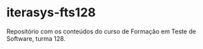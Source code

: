 # iterasys-fts128
Repositório com os  conteúdos do curso de Formação em Teste de Software, turma 128.
